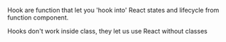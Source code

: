 Hook are function that let you 'hook into' React states and lifecycle from function component.

Hooks don't work inside class, they let us use React without classes